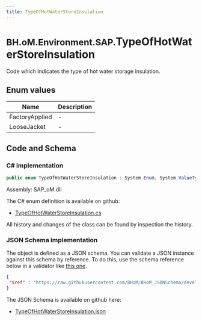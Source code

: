```yaml
---
title: TypeOfHotWaterStoreInsulation
---
```


# <small>BH.oM.Environment.SAP.</small>**TypeOfHotWaterStoreInsulation**

Code which indicates the type of hot water storage insulation.

## Enum values

| Name            | Description                                                    |
|-----------------|----------------------------------------------------------------|
| FactoryApplied |  -  |
| LooseJacket |  -  |


## Code and Schema

### C# implementation

``` C# title="C#"
public enum TypeOfHotWaterStoreInsulation : System.Enum, System.ValueType, System.IComparable, System.ISpanFormattable, System.IFormattable, System.IConvertible
```

Assembly: SAP_oM.dll

The C# enum definition is available on github:

- [TypeOfHotWaterStoreInsulation.cs](https://github.com/BHoM/SAP_Toolkit/blob/develop/SAP_oM/Enums\TypeOfHotWaterStoreInsulation.cs)

All history and changes of the class can be found by inspection the history.
### JSON Schema implementation

The object is defined as a JSON schema. You can validate a JSON instance against this schema by reference. To do this, use the schema reference below in a validator like [this one](https://www.jsonschemavalidator.net/).

``` json title="JSON Schema"
{
 "$ref" : "https://raw.githubusercontent.com/BHoM/BHoM_JSONSchema/develop/SAP_oM/SAP/TypeOfHotWaterStoreInsulation.json"
}
```

The JSON Schema is available on github here:

- [TypeOfHotWaterStoreInsulation.json](https://github.com/BHoM/BHoM_JSONSchema/blob/develop/SAP_oM/SAP/TypeOfHotWaterStoreInsulation.json)
